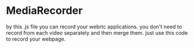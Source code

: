 # MediaRecorder
by this .js file you can record your webrtc applications. you don't need to record from each video separately and then merge them. 
just use this code to record your webpage.   
